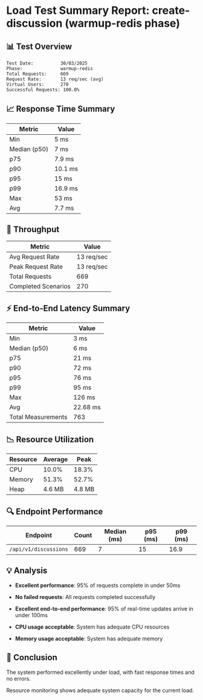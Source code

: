 # Load Test Summary Report: create-discussion (warmup-redis phase)

## 📊 Test Overview

```
Test Date:          30/03/2025
Phase:              warmup-redis
Total Requests:     669
Request Rate:       13 req/sec (avg)
Virtual Users:      270
Successful Requests: 100.0%
```

## 📈 Response Time Summary

| Metric       | Value   |
| ------------ | ------- |
| Min          | 5 ms    |
| Median (p50) | 7 ms    |
| p75          | 7.9 ms  |
| p90          | 10.1 ms |
| p95          | 15 ms   |
| p99          | 16.9 ms |
| Max          | 53 ms   |
| Avg          | 7.7 ms  |

## 🚦 Throughput

| Metric              | Value      |
| ------------------- | ---------- |
| Avg Request Rate    | 13 req/sec |
| Peak Request Rate   | 13 req/sec |
| Total Requests      | 669        |
| Completed Scenarios | 270        |

## ⚡ End-to-End Latency Summary

| Metric             | Value    |
| ------------------ | -------- |
| Min                | 3 ms     |
| Median (p50)       | 6 ms     |
| p75                | 21 ms    |
| p90                | 72 ms    |
| p95                | 76 ms    |
| p99                | 95 ms    |
| Max                | 126 ms   |
| Avg                | 22.68 ms |
| Total Measurements | 763      |

## 📉 Resource Utilization

| Resource | Average | Peak   |
| -------- | ------- | ------ |
| CPU      | 10.0%   | 18.3%  |
| Memory   | 51.3%   | 52.7%  |
| Heap     | 4.6 MB  | 4.8 MB |

## 🔍 Endpoint Performance

| Endpoint              | Count | Median (ms) | p95 (ms) | p99 (ms) |
| --------------------- | ----- | ----------- | -------- | -------- |
| `/api/v1/discussions` | 669   | 7           | 15       | 16.9     |

## 💡 Analysis

- **Excellent performance**: 95% of requests complete in under 50ms

- **No failed requests**: All requests completed successfully

- **Excellent end-to-end performance**: 95% of real-time updates arrive in under 100ms

- **CPU usage acceptable**: System has adequate CPU resources

- **Memory usage acceptable**: System has adequate memory

## 📝 Conclusion

The system performed excellently under load, with fast response times and no errors.

Resource monitoring shows adequate system capacity for the current load.
